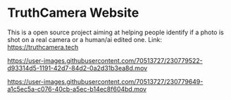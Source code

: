 # TruthCamera Website

This is a open source project aiming at helping people identify if a photo is shot on a real camera or a human/ai edited one.
Link: https://truthcamera.tech



https://user-images.githubusercontent.com/70513727/230779522-d93314d5-1191-42d7-84d2-0a2d31b3ea8d.mov



https://user-images.githubusercontent.com/70513727/230779649-a1c5ec5a-c076-40cb-a5ec-b14ec8f604bd.mov

